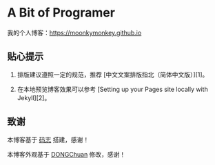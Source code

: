 # A Bit of Programer

我的个人博客：<https://moonkymonkey.github.io>

## 贴心提示

1. 排版建议遵照一定的规范，推荐 [中文文案排版指北（简体中文版）][1]。

2. 在本地预览博客效果可以参考 [Setting up your Pages site locally with Jekyll][2]。

## 致谢

本博客基于 [码志](https://github.com/mzlogin/mzlogin.github.io/issues) 搭建，感谢！

本博客外观基于 [DONGChuan](https://dongchuan.github.io) 修改，感谢！
